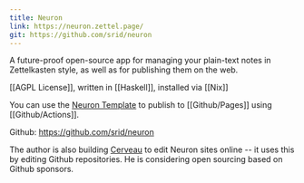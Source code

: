```yaml
---
title: Neuron
link: https://neuron.zettel.page/
git: https://github.com/srid/neuron
---
```


A future-proof open-source app for managing your plain-text notes in Zettelkasten style, as well as for publishing them on the web.

[[AGPL License]], written in [[Haskell]], installed via [[Nix]]

You can use the [Neuron Template](https://github.com/srid/neuron-template) to publish to [[Github/Pages]] using [[Github/Actions]].

Github: https://github.com/srid/neuron

The author is also building [Cerveau](https://www.cerveau.app) to edit Neuron sites online -- it uses this by editing Github repositories. He is considering open sourcing based on Github sponsors.
